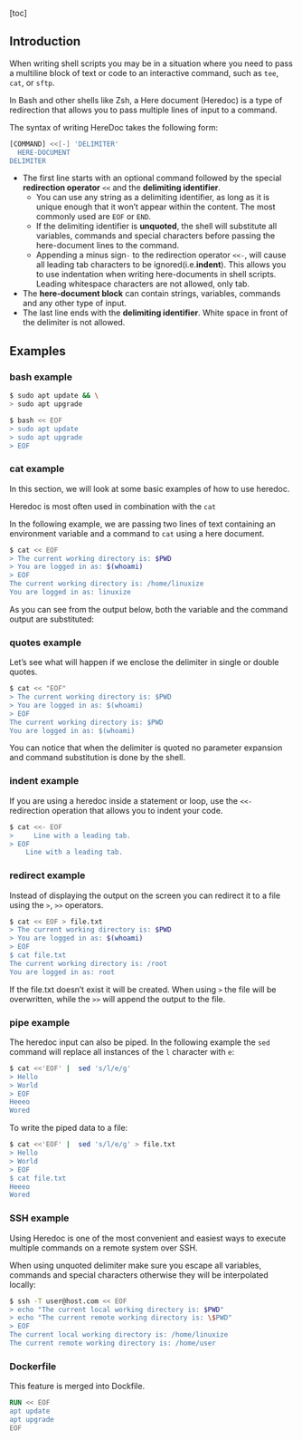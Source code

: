 [toc]

## Introduction
When writing shell scripts you may be in a situation where you need to pass a multiline block of text or code to an interactive command, such as `tee`, `cat`, or `sftp`.

In Bash and other shells like Zsh, a Here document (Heredoc) is a type of redirection that allows you to pass multiple lines of input to a command.

The syntax of writing HereDoc takes the following form:

```bash
[COMMAND] <<[-] 'DELIMITER'
  HERE-DOCUMENT
DELIMITER
```

-   The first line starts with an optional command followed by the special **redirection operator** `<<` and the **delimiting identifier**.
    -   You can use any string as a delimiting identifier, as long as it is unique enough that it won’t appear within the content. The most commonly used are `EOF` or `END`.
    -   If the delimiting identifier is **unquoted**, the shell will substitute all variables, commands and special characters before passing the here-document lines to the command.
    -   Appending a minus sign`-` to the redirection operator `<<-`, will cause all leading tab characters to be ignored(i.e.**indent**). This allows you to use indentation when writing here-documents in shell scripts. Leading whitespace characters are not allowed, only tab.
-   The **here-document block** can contain strings, variables, commands and any other type of input.
-   The last line ends with the **delimiting identifier**. White space in front of the delimiter is not allowed.

## Examples
### bash example
```bash
$ sudo apt update && \
> sudo apt upgrade
```
```bash
$ bash << EOF
> sudo apt update
> sudo apt upgrade
> EOF
```
### cat example

In this section, we will look at some basic examples of how to use heredoc.

Heredoc is most often used in combination with the `cat`

In the following example, we are passing two lines of text containing an environment variable and a command to `cat` using a here document.

```bash
$ cat << EOF
> The current working directory is: $PWD
> You are logged in as: $(whoami)
> EOF
The current working directory is: /home/linuxize
You are logged in as: linuxize
```

As you can see from the output below, both the variable and the command output are substituted:
### quotes example

Let’s see what will happen if we enclose the delimiter in single or double quotes.

```bash
$ cat << "EOF"
> The current working directory is: $PWD
> You are logged in as: $(whoami)
> EOF
The current working directory is: $PWD
You are logged in as: $(whoami)
```
You can notice that when the delimiter is quoted no parameter expansion and command substitution is done by the shell.

### indent example
If you are using a heredoc inside a statement or loop, use the `<<-` redirection operation that allows you to indent your code.

```bash
$ cat <<- EOF
>     Line with a leading tab.
> EOF
    Line with a leading tab.
```
### redirect example
Instead of displaying the output on the screen you can redirect it to a file using the `>`, `>>` operators.

```bash
$ cat << EOF > file.txt
> The current working directory is: $PWD
> You are logged in as: $(whoami)
> EOF
$ cat file.txt
The current working directory is: /root
You are logged in as: root
```

If the file.txt doesn’t exist it will be created. When using `>` the file will be overwritten, while the `>>` will append the output to the file.

### pipe example

The heredoc input can also be piped. In the following example the `sed` command will replace all instances of the `l` character with `e`:

```bash
$ cat <<'EOF' |  sed 's/l/e/g'
> Hello
> World
> EOF
Heeeo
Wored
```
To write the piped data to a file:

```bash
$ cat <<'EOF' |  sed 's/l/e/g' > file.txt
> Hello
> World
> EOF
$ cat file.txt
Heeeo
Wored
```

### SSH example

Using Heredoc is one of the most convenient and easiest ways to execute multiple commands on a remote system over SSH.

When using unquoted delimiter make sure you escape all variables, commands and special characters otherwise they will be interpolated locally:

```bash
$ ssh -T user@host.com << EOF
> echo "The current local working directory is: $PWD"
> echo "The current remote working directory is: \$PWD"
> EOF
The current local working directory is: /home/linuxize
The current remote working directory is: /home/user
```

### Dockerfile

This feature is merged into Dockfile.
```dockerfile
RUN << EOF
apt update
apt upgrade
EOF
```